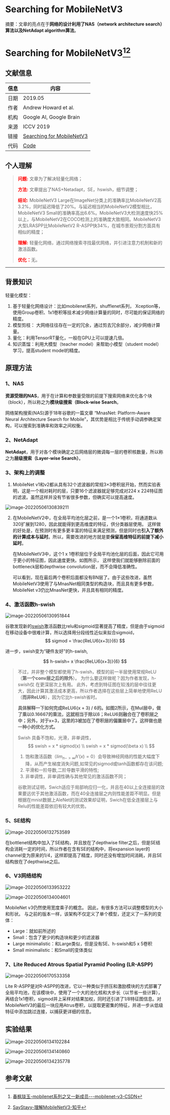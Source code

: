 # Searching for MobileNetV3

摘要：文章的亮点在于**网络的设计利用了NAS（network architecture search）算法以及NetAdapt algorithm算法**。
<!--more-->

# Searching for MobileNetV3[^01][^02]

## 文献信息

| 信息 | 内容                                                         |
| ---- | ------------------------------------------------------------ |
| 日期 | 2019.05                                                      |
| 作者 | Andrew Howard et al.                                         |
| 机构 | Google AI, Google Brain                                      |
| 来源 | ICCV 2019                                                    |
| 链接 | [Searching for MobileNetV3](https://arxiv.org/abs/1905.02244) |
| 代码 | [Code]()                                                     |

## 个人理解

><strong style="color:red;">问题:</strong> 文章为了解决轻量化网络；
> 
><strong style="color:red;">方法:</strong> 文章提出了NAS+Netadapt，SE，hswish，细节调整；
> 
><strong style="color:red;">结论:</strong> MobileNetV3 Large在ImageNet分类上的准确率比MobileNetV2高3.2%，同时延迟降低了20%。与延迟相当的MobileNetV2模型相比，MobileNetV3 Small的准确率高出6.6%。MobileNetV3大检测速度快25%以上，与MobileNetV2在COCO检测上的准确度大致相同。MobileNetV3大型LRASPP比MobileNetV2 R-ASPP快34%，在城市景观分割方面具有相似的精度；
> 
><strong style="color:red;">理解:</strong> 轻量化网络，通过网络搜索寻找最优网络，并引进注意力机制和新的激活函数。
> 
><strong style="color:red;">优化：</strong>无。
---

## 背景知识

轻量化模型：
1. 基于轻量化网络设计：比如mobilenet系列，shufflenet系列， Xception等，使用Group卷积、1x1卷积等技术减少网络计算量的同时，尽可能的保证网络的精度。
2. 模型剪枝： 大网络往往存在一定的冗余，通过剪去冗余部分，减少网络计算量。
3. 量化：利用TensorRT量化，一般在GPU上可以提速几倍。
4. 知识蒸馏：利用大模型（teacher model）来帮助小模型（student model）学习，提高student model的精度。

## 原理方法

### 1、NAS

**资源受限的NAS**，用于在计算和参数量受限的前提下搜索网络来优化各个块（block），所以称之为**模块级搜索（Block-wise Search**。

网络架构搜索(NAS)源于18年谷歌的一篇文章 “MnasNet: Platform-Aware Neural Architecture Search for Mobile”，其优势是相比于传统手动调参确定架构，可以搜索到准确率和效率之间权衡。

### 2、NetAdapt

**NetAdapt**，用于对各个模块确定之后网络层的微调每一层的卷积核数量，所以称之为**层级搜索（Layer-wise Search）**。

### 3、架构上的调整

1. MobileNet v1和v2都从具有32个滤波器的常规3×3卷积层开始，然而实验表明，这是一个相对耗时的层，只要16个滤波器就足够完成对224 x 224特征图的滤波。虽然这样并没有节省很多参数，但确实可以提高速度。

![image-20220506130839211](C:/Users/ly/AppData/Roaming/Typora/typora-user-images/image-20220506130839211.png)

2. 在MobileNetV2中，在全局平均池化层之前，是一个1×1卷积，将通道数从320扩展到1280，因此就能得到更高维度的特征，供分类器层使用。 这样做的好处是，在预测时有更多更丰富的特征来满足预测，但是同时也**引入了额外的计算成本与延时**。所以，需要改进的地方就是要**保留高维特征的前提下减小延时**。

   在MobileNetV3中，这个1 x 1卷积层位于全局平均池化层的后面，因此它可用于更小的特征图，因此速度更快。如图所示， 这样使我们就能够删除前面的bottleneck层和depthwise convolution层，而不会降低准确性。

   可以看到，现在最后两个卷积后面都没有BN层了。由于这些改进，虽然MobileNetV3使用了与MnasNet相同类型的构造块，而且具有更多参数，MobileNet v3仍比MnasNet更快，并且具有相同的精度。

### 4、激活函数h-swish

![image-20220506130951844](C:/Users/ly/AppData/Roaming/Typora/typora-user-images/image-20220506130951844.png)

谷歌发现新的[swish](https://arxiv.org/abs/1710.05941)激活函数比relu和sigmoid显著提高了精度，但是由于sigmoid在移动设备中很难计算，所以选择用分段线性近似来拟合sigmoid，
$$
sigmod = \frac{ReLU6(x+3)}{6}
$$


进一步，swish变为“硬件友好”的h-swish,

$$
h-swish= x \frac{ReLU6(x+3)}{6}
$$

> 不过，并非整个模型都使用了h-swish，模型的前一半层使用常规ReLU（**第一个conv层之后的除外**）。 为什么要这样做呢？因为作者发现，h-swish仅	在更深层次上有用。 此外，考虑到特征图在较浅的层中往往更大，因此计算其激活成本更高，所以作者选择在这些层上简单地使用ReLU（**而非ReLU6**），因为它比h-swish省时。
>
> **具体解释一下如何完成ReLU6(x + 3) / 6的。如图2所示，在Mul层中，做了乘以0.16667的乘法，这就相当于除以6；ReLU6则融合在了卷积层之中；另外，对于x+3，这里的3被加在了卷积层的偏置层中了。这样做也是一种小的优化方式。**
>
> Swish 具备不饱和，光滑，非单调性，
> $$
> swish = x * sigmod(x)  \\ 
> swish = x * sigmod(\beta x)  \\ 
> $$
>
> 1. 饱和激活函数（$lim_{n->\infty}h'(x) = 0$）会导致神经网络的性能大幅度下降，从而产生梯度消失问题,如常见的sigmod或tanh函数都存在该问题;
> 2. 平滑和一阶导数,二阶导数平滑的特性;
> 3. 非单调性，非单调性确与其他常见的激活函数不同；
>
> 谷歌测试证明，Swich适应于局部响应归一化，并且在40以上全连接层的效果要远优于其他激活函数，而在40全连接层之内则性能差距不明显。但是根据在mnist数据上AleNet的测试效果却证明，Swich在低全连接层上与Relu的性能差距依旧有较大的优势。

### 5、SE结构

![image-20220506132753589](C:/Users/ly/AppData/Roaming/Typora/typora-user-images/image-20220506132753589.png)

在bottlenet结构中加入了SE结构，并且放在了depthwise filter之后，但是SE结构会消耗一定的时间，所以作者在含有SE的结构中，将expansion layer的channel变为原来的1/4，这样即提高了精度，同时还没有增加时间消耗，并且SE结构放在了depthwise之后。

### 6、V3网络结构

![image-20220506133953222](C:/Users/ly/AppData/Roaming/Typora/typora-user-images/image-20220506133953222.png)

![image-20220506134004601](C:/Users/ly/AppData/Roaming/Typora/typora-user-images/image-20220506134004601.png)

MobileNet v3仍然使用宽度乘子的概念。 因此，有很多方法可以调整模型的大小和形状。 与之前的版本一样，该架构不仅定义了单个模型，还定义了一系列的变体：

- Large：就如前所述的
- Small：包含了更少的构造块和更少的滤波器
- Large minimalistic：和Large类似，但是没有SE、h-swish和5 x 5卷积
- Small minimalistic：和Small的变体类似

### 7、Lite Reduced Atrous Spatial Pyramid Pooling (LR-ASPP)

![image-20220506170533358](C:/Users/ly/AppData/Roaming/Typora/typora-user-images/image-20220506170533358.png)

Lite R-ASPP是对R-ASPP的改进，它以一种类似于挤压和激励模块的方式部署了全局平均池，在该模块中，使用了一个大的池化核和大步长（以节省一些计算），再结合1x1卷积，sigmod并上采样对结果加权，同时还引进了1/8特征图信息。对MobileNetV3的最后一块应用Atrus卷积，以提取更密集的特征，并进一步从低级特征中添加跳过连接，以捕获更详细的信息。

## 实验结果

![image-20220506134102284](C:/Users/ly/AppData/Roaming/Typora/typora-user-images/image-20220506134102284.png)

![image-20220506134140860](C:/Users/ly/AppData/Roaming/Typora/typora-user-images/image-20220506134140860.png)

![image-20220506134235778](C:/Users/ly/AppData/Roaming/Typora/typora-user-images/image-20220506134235778.png)

## 参考文献
[^01]: [春枫琰玉-mobilenet系列之又一新成员---mobilenet-v3-CSDN](https://blog.csdn.net/Chunfengyanyulove/article/details/91358187)

[^02]: [SayStayy-理解MobileNetV3-知乎](https://zhuanlan.zhihu.com/p/260790699)


